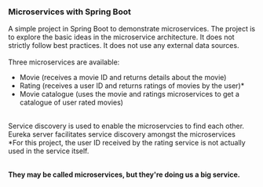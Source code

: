 ### Microservices with Spring Boot
A simple project in Spring Boot to demonstrate microservices. The project is to explore the basic ideas in the microservice architecture. It does not strictly follow best practices. It does not use any external data sources.<br><br>
Three microservices are available:<br>
<ul>
<li>Movie (receives a movie ID and returns details about the movie)</li>
<li>Rating (receives a user ID and returns ratings of movies by the user)*</li>
<li>Movie catalogue (uses the movie and ratings microservices to get a catalogue of user rated movies)</li>
</ul><br>
Service discovery is used to enable the microservcies to find each other. Eureka server facilitates service discovery amongst the microservices<br>
*For this project, the user ID received  by the rating service is not actually used in the service itself.<br><br>

<b>They may be called microservices, but they're doing us a big service.</b>
